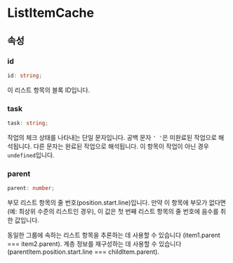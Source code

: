 # ListItemCache

## 속성

### id

```ts
id: string;
```

이 리스트 항목의 블록 ID입니다.

### task

```ts
task: string;
```

작업의 체크 상태를 나타내는 단일 문자입니다.
공백 문자 `' '`은 미완료된 작업으로 해석됩니다.
다른 문자는 완료된 작업으로 해석됩니다.
이 항목이 작업이 아닌 경우 `undefined`입니다.

### parent

```ts
parent: number;
```

부모 리스트 항목의 줄 번호(position.start.line)입니다.
만약 이 항목에 부모가 없다면(예: 최상위 수준의 리스트인 경우),
이 값은 첫 번째 리스트 항목의 줄 번호에 음수를 취한 값입니다.

동일한 그룹에 속하는 리스트 항목을 추론하는 데 사용할 수 있습니다 (item1.parent === item2.parent).
계층 정보를 재구성하는 데 사용할 수 있습니다 (parentItem.position.start.line === childItem.parent).
